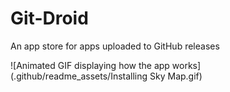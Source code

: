 # Git-Droid

An app store for apps uploaded to GitHub releases

![Animated GIF displaying how the app works](.github/readme_assets/Installing Sky Map.gif)
